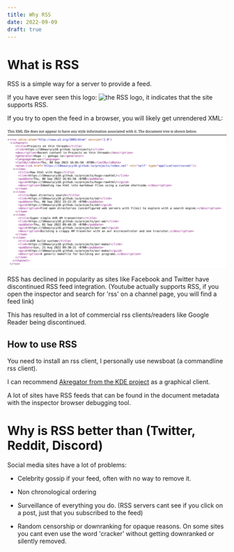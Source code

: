 ```yaml
---
title: Why RSS
date: 2022-09-09
draft: true
---
```



# What is RSS

RSS is a simple way for a server to provide a feed.

If you have ever seen this logo: ![the RSS logo](/img/rss-icon.png), it indicates that the site supports RSS.

If you try to open the feed in a browser, you will likely get unrendered XML:

![Result of opening RSS feed in chromium](rssbrowser.png)

RSS has declined in popularity as sites like Facebook and Twitter have discontinued RSS feed integration. 
(Youtube actually supports RSS, if you open the inspector and search for 'rss' on a channel page, you will find a feed link)

This has resulted in a lot of commercial rss clients/readers like Google Reader being discontinued.

## How to use RSS

You need to install an rss client, I personally use newsboat (a commandline rss client).

I can recommend [Akregator from the KDE project](https://apps.kde.org/akregator/) as a graphical client.

A lot of sites have RSS feeds that can be found in the document metadata with the inspector browser debugging tool.

# Why is RSS better than (Twitter, Reddit, Discord)

Social media sites have a lot of problems:

- Celebrity gossip if your feed, often with no way to remove it.

- Non chronological ordering

- Surveillance of everything you do. (RSS servers cant see if you click on a post, just that you subscribed to the feed)

- Random censorship or downranking for opaque reasons. On some sites you cant even use the word 'cracker' without getting downranked or silently removed.


